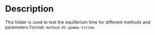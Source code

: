 # Description
This folder is used to test the equilibrium time for different methods and parameters
Format:
`method-dt-gamma-tstime`